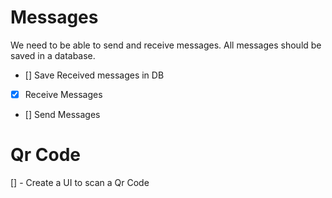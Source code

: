 # Messages

We need to be able to send and receive messages. All messages should be saved in a database.

- [] Save Received messages in DB
- [x] Receive Messages
- [] Send Messages

# Qr Code

[] - Create a UI to scan a Qr Code
